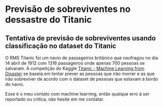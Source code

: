 # Previsão de sobreviventes no dessastre do Titanic
## Tentativa de previsão de sobreviventes usando classificação no dataset do Titanic

O RMS Titanic foi um navio de passageiros britânico que naufragou no dia 14 abril de 1912 com 1316 passageiros onde
apenas 700 pessoas se salvaram. A competição do Kaggle [Titanic - Machine Learning from Disaster](https://www.kaggle.com/c/titanic)
se baseia em tentar prever as pessoas que irão morrer e as que irão sobreviver de acordo com o dataset de pessoas que
estavam à bordo do navio.

Esse é o meu contato com machine learning, então qualque erro à ser reportado ou critica, não hesite em me contatar. 
